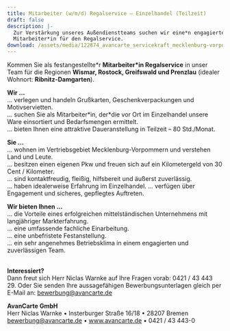 ```yaml
---
title: Mitarbeiter (w/m/d) Regalservice – Einzelhandel (Teilzeit)
draft: false
description: |-
  Zur Verstärkung unseres Außendienstteams suchen wir eine*n engagierte*n
  Mitarbeiter*in für den Regalservice.
download: /assets/media/122874_avancarte_servicekraft_mecklenburg-vorpommern.pdf
---
```

Kommen Sie als festangestellte\*r **Mitarbeiter\*in Regalservice** in unser Team für die Regionen **Wismar, Rostock, Greifswald und Prenzlau** (idealer Wohnort: **Ribnitz-Damgarten**).

**Wir ...**\
... verlegen und handeln Grußkarten, Geschenkverpackungen und Motivservietten.\
... suchen Sie als Mitarbeiter\*in, der\*die vor Ort im Einzelhandel unsere Ware einsortiert und Bedarfsmengen ermittelt.\
... bieten Ihnen eine attraktive Daueranstellung in Teilzeit – 80 Std./Monat.

**Sie ...**\
... wohnen im Vertriebsgebiet Mecklenburg-Vorpommern und verstehen Land und Leute.\
... besitzen einen eigenen Pkw und freuen sich auf ein Kilometergeld von 30 Cent / Kilometer.\
... sind kontaktfreudig, fleißig, hilfsbereit und äußerst zuverlässig.\
... haben idealerweise Erfahrung im Einzelhandel.
... verfügen über Engagement und sicheres, gepflegtes Auftreten.

**Wir bieten Ihnen ...**\
... die Vorteile eines erfolgreichen mittelständischen Unternehmens mit langjähriger Markterfahrung.\
... eine umfassende fachliche Einarbeitung.\
... eine unbefristete Festanstellung.\
... ein sehr angenehmes Betriebsklima in einem engagierten und zuverlässigen Team.

\
**Interessiert?**\
Dann freut sich Herr Niclas Warnke auf Ihre Fragen vorab: 0421 / 43 443 29. Oder Sie senden Ihre aussagefähigen Bewerbungsunterlagen gleich per E-Mail an: bewerbung@avancarte.de

**AvanCarte GmbH**\
Herr Niclas Warnke • Insterburger Straße 16/18 • 28207 Bremen\
bewerbung@avancarte.de • www.avancarte.de • 0421 / 43 443-0